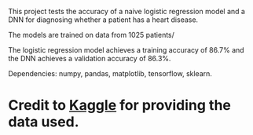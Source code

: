 This project tests the accuracy of a naive logistic regression model and a DNN for diagnosing whether a patient has a heart disease.

The models are trained on data from 1025 patients/

The logistic regression model achieves a training accuracy of 86.7% and the DNN achieves a validation accuracy of 86.3%.

Dependencies: numpy, pandas, matplotlib, tensorflow, sklearn.

# Credit to [Kaggle](https://www.kaggle.com/datasets/johnsmith88/heart-disease-dataset?resource=download) for providing the data used.

